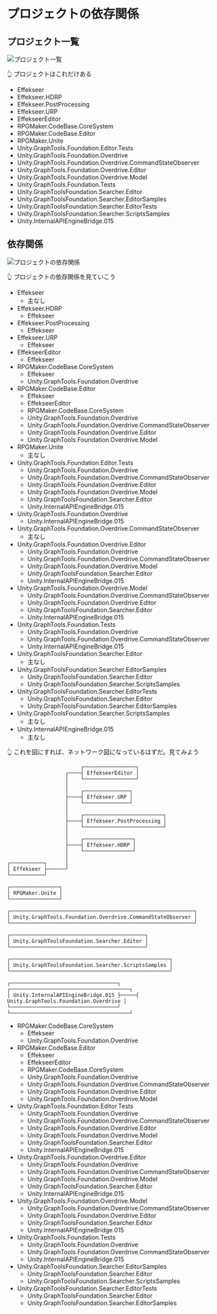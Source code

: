# プロジェクトの依存関係

## プロジェクト一覧

![プロジェクト一覧](../img/202305/202305__rmu__24-2028--project-list-o1o0.png)  

👆 プロジェクトはこれだけある  

* Effekseer
* Effekseer.HDRP
* Effekseer.PostProcessing
* Effekseer.URP
* EffekseerEditor
* RPGMaker.CodeBase.CoreSystem
* RPGMaker.CodeBase.Editor
* RPGMaker.Unite
* Unity.GraphTools.Foundation.Editor.Tests
* Unity.GraphTools.Foundation.Overdrive
* Unity.GraphTools.Foundation.Overdrive.CommandStateObserver
* Unity.GraphTools.Foundation.Overdrive.Editor
* Unity.GraphTools.Foundation.Overdrive.Model
* Unity.GraphTools.Foundation.Tests
* Unity.GraphToolsFoundation.Searcher.Editor
* Unity.GraphToolsFoundation.Searcher.EditorSamples
* Unity.GraphToolsFoundation.Searcher.EditorTests
* Unity.GraphToolsFoundation.Searcher.ScriptsSamples
* Unity.InternalAPIEngineBridge.015

## 依存関係

![プロジェクトの依存関係](../img/202305/202305__rmu__24-2026--project-dependencies-o1o0.png)  

👆 プロジェクトの依存関係を見ていこう

* Effekseer
    * 主なし
* Effekseer.HDRP
    * Effekseer
* Effekseer.PostProcessing
    * Effekseer
* Effekseer.URP
    * Effekseer
* EffekseerEditor
    * Effekseer
* RPGMaker.CodeBase.CoreSystem
    * Effekseer
    * Unity.GraphTools.Foundation.Overdrive
* RPGMaker.CodeBase.Editor
    * Effekseer
    * EffekseerEditor
    * RPGMaker.CodeBase.CoreSystem
    * Unity.GraphTools.Foundation.Overdrive
    * Unity.GraphTools.Foundation.Overdrive.CommandStateObserver
    * Unity.GraphTools.Foundation.Overdrive.Editor
    * Unity.GraphTools.Foundation.Overdrive.Model
* RPGMaker.Unite
    * 主なし
* Unity.GraphTools.Foundation.Editor.Tests
    * Unity.GraphTools.Foundation.Overdrive
    * Unity.GraphTools.Foundation.Overdrive.CommandStateObserver
    * Unity.GraphTools.Foundation.Overdrive.Editor
    * Unity.GraphTools.Foundation.Overdrive.Model
    * Unity.GraphToolsFoundation.Searcher.Editor
    * Unity.InternalAPIEngineBridge.015
* Unity.GraphTools.Foundation.Overdrive
    * Unity.InternalAPIEngineBridge.015
* Unity.GraphTools.Foundation.Overdrive.CommandStateObserver
    * 主なし
* Unity.GraphTools.Foundation.Overdrive.Editor
    * Unity.GraphTools.Foundation.Overdrive
    * Unity.GraphTools.Foundation.Overdrive.CommandStateObserver
    * Unity.GraphTools.Foundation.Overdrive.Model
    * Unity.GraphToolsFoundation.Searcher.Editor
    * Unity.InternalAPIEngineBridge.015
* Unity.GraphTools.Foundation.Overdrive.Model
    * Unity.GraphTools.Foundation.Overdrive.CommandStateObserver
    * Unity.GraphTools.Foundation.Overdrive.Editor
    * Unity.GraphToolsFoundation.Searcher.Editor
    * Unity.InternalAPIEngineBridge.015
* Unity.GraphTools.Foundation.Tests
    * Unity.GraphTools.Foundation.Overdrive
    * Unity.GraphTools.Foundation.Overdrive.CommandStateObserver
    * Unity.InternalAPIEngineBridge.015
* Unity.GraphToolsFoundation.Searcher.Editor
    * 主なし
* Unity.GraphToolsFoundation.Searcher.EditorSamples
    * Unity.GraphToolsFoundation.Searcher.Editor
    * Unity.GraphToolsFoundation.Searcher.ScriptsSamples
* Unity.GraphToolsFoundation.Searcher.EditorTests
    * Unity.GraphToolsFoundation.Searcher.Editor
    * Unity.GraphToolsFoundation.Searcher.EditorSamples
* Unity.GraphToolsFoundation.Searcher.ScriptsSamples
    * 主なし
* Unity.InternalAPIEngineBridge.015
    * 主なし

👆 これを図にすれば、ネットワーク図になっているはずだ。見てみよう  


```
                        ┌─────────────────┐
                   ┌────┤ EffekseerEditor │
                   │    └─────────────────┘
                   │
                   │    ┌───────────────┐
                   ├────┤ Effekseer.URP │
                   │    └───────────────┘
                   │
                   │    ┌──────────────────────────┐
                   ├────┤ Effekseer.PostProcessing │
                   │    └──────────────────────────┘
                   │
                   │    ┌────────────────┐
                   ├────┤ Effekseer.HDRP │
                   │    └────────────────┘
                   │
┌───────────┐      │
│ Effekseer ├──────┘
└───────────┘

┌────────────────┐
│ RPGMaker.Unite │
└────────────────┘

┌────────────────────────────────────────────────────────────┐
│ Unity.GraphTools.Foundation.Overdrive.CommandStateObserver │
└────────────────────────────────────────────────────────────┘

┌────────────────────────────────────────────┐
│ Unity.GraphToolsFoundation.Searcher.Editor │
└────────────────────────────────────────────┘

┌────────────────────────────────────────────────────┐
│ Unity.GraphToolsFoundation.Searcher.ScriptsSamples │
└────────────────────────────────────────────────────┘

┌───────────────────────────────────┐     ┌───────────────────────────────────────┐
│ Unity.InternalAPIEngineBridge.015 ├─────┤ Unity.GraphTools.Foundation.Overdrive │
└───────────────────────────────────┘     └───────────────────────────────────────┘
```

* RPGMaker.CodeBase.CoreSystem
    * Effekseer
    * Unity.GraphTools.Foundation.Overdrive
* RPGMaker.CodeBase.Editor
    * Effekseer
    * EffekseerEditor
    * RPGMaker.CodeBase.CoreSystem
    * Unity.GraphTools.Foundation.Overdrive
    * Unity.GraphTools.Foundation.Overdrive.CommandStateObserver
    * Unity.GraphTools.Foundation.Overdrive.Editor
    * Unity.GraphTools.Foundation.Overdrive.Model
* Unity.GraphTools.Foundation.Editor.Tests
    * Unity.GraphTools.Foundation.Overdrive
    * Unity.GraphTools.Foundation.Overdrive.CommandStateObserver
    * Unity.GraphTools.Foundation.Overdrive.Editor
    * Unity.GraphTools.Foundation.Overdrive.Model
    * Unity.GraphToolsFoundation.Searcher.Editor
    * Unity.InternalAPIEngineBridge.015
* Unity.GraphTools.Foundation.Overdrive.Editor
    * Unity.GraphTools.Foundation.Overdrive
    * Unity.GraphTools.Foundation.Overdrive.CommandStateObserver
    * Unity.GraphTools.Foundation.Overdrive.Model
    * Unity.GraphToolsFoundation.Searcher.Editor
    * Unity.InternalAPIEngineBridge.015
* Unity.GraphTools.Foundation.Overdrive.Model
    * Unity.GraphTools.Foundation.Overdrive.CommandStateObserver
    * Unity.GraphTools.Foundation.Overdrive.Editor
    * Unity.GraphToolsFoundation.Searcher.Editor
    * Unity.InternalAPIEngineBridge.015
* Unity.GraphTools.Foundation.Tests
    * Unity.GraphTools.Foundation.Overdrive
    * Unity.GraphTools.Foundation.Overdrive.CommandStateObserver
    * Unity.InternalAPIEngineBridge.015
* Unity.GraphToolsFoundation.Searcher.EditorSamples
    * Unity.GraphToolsFoundation.Searcher.Editor
    * Unity.GraphToolsFoundation.Searcher.ScriptsSamples
* Unity.GraphToolsFoundation.Searcher.EditorTests
    * Unity.GraphToolsFoundation.Searcher.Editor
    * Unity.GraphToolsFoundation.Searcher.EditorSamples
